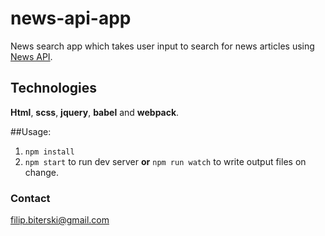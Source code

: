 # news-api-app
News search app which takes user input to search for news articles using [News API](https://newsapi.org/).

## Technologies
**Html**, **scss**, **jquery**, **babel** and **webpack**.

##Usage:
1. `npm install`
2. `npm start` to run dev server **or** `npm run watch` to write output files on change.

### Contact
filip.biterski@gmail.com